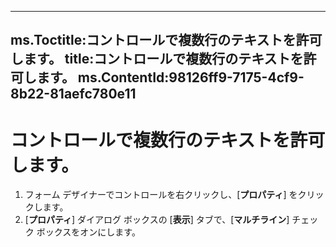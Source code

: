 

---
ms.Toctitle:コントロールで複数行のテキストを許可します。
title:コントロールで複数行のテキストを許可します。
ms.ContentId:98126ff9-7175-4cf9-8b22-81aefc780e11
---
# コントロールで複数行のテキストを許可します。





1. フォーム デザイナーでコントロールを右クリックし、[**プロパティ**] をクリックします。
2. [**プロパティ**] ダイアログ ボックスの [**表示**] タブで、[**マルチライン**] チェック ボックスをオンにします。 







